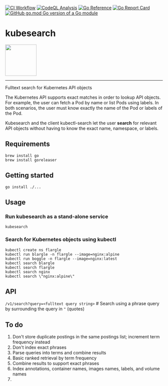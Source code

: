 [![CI Workflow](https://github.com/kubideh/kubesearch/actions/workflows/main.yml/badge.svg)](https://github.com/kubideh/kubesearch/actions/workflows/main.yml)
[![CodeQL Analysis](https://github.com/kubideh/kubesearch/actions/workflows/codeql-analysis.yml/badge.svg)](https://github.com/kubideh/kubesearch/actions/workflows/codeql-analysis.yml)
[![Go Reference](https://pkg.go.dev/badge/github.com/kubideh/kubesearch.svg)](https://pkg.go.dev/github.com/kubideh/kubesearch)
[![Go Report Card](https://goreportcard.com/badge/github.com/kubideh/kubesearch)](https://goreportcard.com/report/github.com/kubideh/kubesearch)
[![GitHub go.mod Go version of a Go module](https://img.shields.io/github/go-mod/go-version/gomods/athens.svg)](https://github.com/gomods/athens)

# kubesearch

<img src="https://github.com/kubernetes/community/blob/master/icons/png/control_plane_components/labeled/api-256.png?raw=true" width="100">

----

Fulltext search for Kubernetes API objects

The Kubernetes API supports exact matches in order to lookup API
objects. For example, the user can fetch a Pod by name or list Pods
using labels. In both scenarios, the user must know exactly the name
of the Pod or labels of the Pod.

Kubesearch and the client kubectl-search let the user **search**
for relevant API objects without having to know the exact name,
namespace, or labels.

## Requirements

```console
brew install go
brew install goreleaser
```

## Getting started

```console
go install ./...
```

## Usage

### Run kubesearch as a stand-alone service

```console
kubesearch
```

### Search for Kubernetes objects using kubectl

```console
kubectl create ns flargle
kubectl run blargle -n flargle --image=nginx:alpine
kubectl run boggle -n flargle --image=nginx:latest
kubectl search blargle
kubectl search flargle
kubectl search nginx
kubectl search \"nginx:alpine\"
```

## API

`/v1/search?query=<fulltext query string>` # Search using a phrase query by surrounding the query in `"` (quotes)

## To do

1. Don't store duplicate postings in the same postings list; increment term frequency instead
2. Don't index exact phrases
3. Parse queries into terms and combine results
4. Basic ranked retrieval by term frequency
5. Combine results to support exact phrases
6. Index annotations, container names, images names, labels, and volume names
7. 
